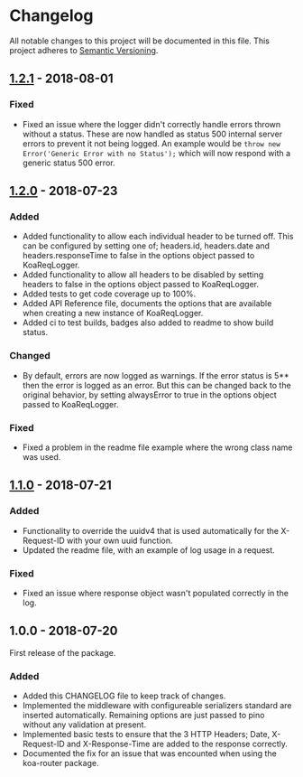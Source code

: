 # Changelog
All notable changes to this project will be documented in this file. This project adheres to [Semantic Versioning](https://semver.org/spec/v2.0.0.html).

## [1.2.1] - 2018-08-01
### Fixed
- Fixed an issue where the logger didn't correctly handle errors thrown without a status. These are now handled as status 500 internal server errors to prevent it not being logged. An example would be <code>throw new Error('Generic Error with no Status');</code> which will now respond with a generic status 500 error.

## [1.2.0] - 2018-07-23
### Added
- Added functionality to allow each individual header to be turned off. This can be configured by setting one of; headers.id, headers.date and headers.responseTime to false in the options object passed to KoaReqLogger.
- Added functionality to allow all headers to be disabled by setting headers to false in the options object passed to KoaReqLogger.
- Added tests to get code coverage up to 100%.
- Added API Reference file, documents the options that are available when creating a new instance of KoaReqLogger.
- Added ci to test builds, badges also added to readme to show build status.
### Changed
- By default, errors are now logged as warnings. If the error status is 5** then the error is logged as an error. But this can be changed back to the original behavior, by setting alwaysError to true in the options object passed to KoaReqLogger.
### Fixed
- Fixed a problem in the readme file example where the wrong class name was used.

## [1.1.0] - 2018-07-21
### Added
- Functionality to override the uuidv4 that is used automatically for the X-Request-ID with your own uuid function.
- Updated the readme file, with an example of log usage in a request.
### Fixed
- Fixed an issue where response object wasn't populated correctly in the log.

## 1.0.0 - 2018-07-20
First release of the package.
### Added
- Added this CHANGELOG file to keep track of changes.
- Implemented the middleware with configureable serializers standard are inserted automatically. Remaining options are just passed to pino without any validation at present.
- Implemented basic tests to ensure that the 3 HTTP Headers; Date, X-Request-ID and X-Response-Time are added to the response correctly.
- Documented the fix for an issue that was encounted when using the koa-router package.



<!-- LINKS --->
[1.2.1]: https://github.com/DrBarnabus/koa-req-logger/compare/v1.2.0...v1.2.1
[1.2.0]: https://github.com/DrBarnabus/koa-req-logger/compare/v1.1.0...v1.2.0
[1.1.0]: https://github.com/DrBarnabus/koa-req-logger/compare/v1.0.0...v1.1.0